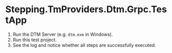 # Stepping.TmProviders.Dtm.Grpc.TestApp

1. Run the DTM Server (e.g. `dtm.exe` in Windows).
2. Run this test project.
3. See the log and notice whether all steps are successfully executed.